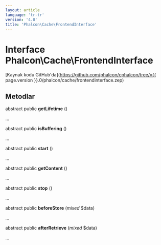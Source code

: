 ```yaml
---
layout: article
language: 'tr-tr'
version: '4.0'
title: 'Phalcon\Cache\FrontendInterface'
---
```

# Interface **Phalcon\Cache\FrontendInterface**

[Kaynak kodu GitHub'da](https://github.com/phalcon/cphalcon/tree/v{{ page.version }}.0/phalcon/cache/frontendinterface.zep)

## Metodlar

abstract public **getLifetime** ()

...

abstract public **isBuffering** ()

...

abstract public **start** ()

...

abstract public **getContent** ()

...

abstract public **stop** ()

...

abstract public **beforeStore** (*mixed* $data)

...

abstract public **afterRetrieve** (*mixed* $data)

...